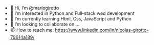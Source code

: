 - 👋 Hi, I’m @mariogirotto
- 👀 I’m interested in Python and Full-stack wed development
- 🌱 I’m currently learning Html, Css, JavaScript and Python
- 💞️ I’m looking to collaborate on ...
- 📫 How to reach me: https://www.linkedin.com/in/nicolas-girotto-79614a189/

<!---
mariogirotto/mariogirotto is a ✨ special ✨ repository because its `README.md` (this file) appears on your GitHub profile.
You can click the Preview link to take a look at your changes.
--->
